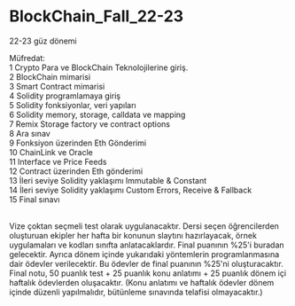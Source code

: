 # BlockChain_Fall_22-23

22-23 güz dönemi

Müfredat: 
<br>1 Crypto Para ve BlockChain Teknolojilerine giriş.
<br>2 BlockChain mimarisi
<br>3 Smart Contract mimarisi
<br>4 Solidity programlamaya giriş 
<br>5 Solidity fonksiyonlar, veri yapıları
<br>6 Solidity memory, storage, calldata ve mapping
<br>7 Remix Storage factory ve contract options
<br>8 Ara sınav
<br>9 Fonksiyon üzerinden Eth Gönderimi
<br>10 ChainLink ve Oracle
<br>11 Interface ve Price Feeds
<br>12 Contract üzerinden Eth gönderimi
<br>13 İleri seviye Solidity yaklaşımı  Immutable & Constant
<br>14 İleri seviye Solidity yaklaşımı  Custom Errors, Receive & Fallback
<br>15 Final sınavı

<br>Vize çoktan seçmeli test olarak uygulanacaktır. Dersi seçen öğrencilerden oluşturuan ekipler her hafta bir konunun slaytını hazırlayacak, örnek uygulamaları ve kodları sınıfta anlatacaklardır. Final puanının %25'i buradan gelecektir. Ayrıca dönem içinde yukarıdaki yöntemlerin programlanmasına dair ödevler verilecektir. Bu ödevler de final puanının %25'ni oluşturacaktır. Final notu, 50 puanlık test + 25 puanlık konu anlatımı + 25 puanlık dönem içi haftalık ödevlerden oluşacaktır. (Konu anlatımı ve haftalık ödevler dönem içinde düzenli yapılmalıdır, bütünleme sınavında telafisi olmayacaktır.)
